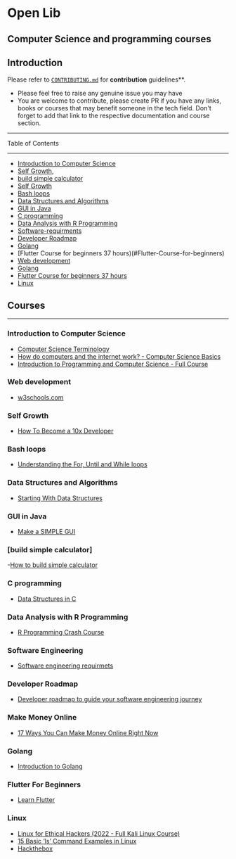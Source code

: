 # Open Lib

## Computer Science and programming courses

## Introduction

Please refer to [`CONTRIBUTING.md`](./contributions.md) for **contribution** guidelines\*\*.

- Please feel free to raise any genuine issue you may have
- You are welcome to contribute, please create PR if you have any links, books or courses that may benefit someone in the tech field. Don't forget to add that link to the respective documentation and course section.

---

Table of Contents

---

- [Introduction to Computer Science](#introduction-to-computer-science)
- [Self Growth](#self-growth),
- [build simple calculator](#build-simple-calculator)
- [Self Growth](#self-growth)
- [Bash loops](#bash-loops)
- [Data Structures and Algorithms](#datastructures)
- [GUI in Java](#GUI-in-Java)
- [C programming](#c-programming)
- [Data Analysis with R Programming](#Data-Analysis-with-R-Programming)
- [Software-requirments](#Requirments)
- [Developer Roadmap](#developer-roadmap)
- [Golang](#golang)
- [Flutter Course for beginners 37 hours)(#Flutter-Course-for-beginners)
- [Web development](#web-development)
- [Golang](#golang)
- [Flutter Course for beginners 37 hours](#Flutter-Course-for-beginners)
- [Linux](#Linux)



## Courses

---

### Introduction to Computer Science

- [Computer Science Terminology](https://www.youtube.com/watch?v=LtoBGQPuu1c&list=PLWKjhJtqVAbn5emQ3RRG8gEBqkhf_5vxD&index=4)
- [How do computers and the internet work? - Computer Science Basics](https://www.youtube.com/watch?v=AV_VYsJnHQQ&list=PLWKjhJtqVAbn5emQ3RRG8gEBqkhf_5vxD&index=2)
- [Introduction to Programming and Computer Science - Full Course](https://www.youtube.com/watch?v=zOjov-2OZ0E&list=PLWKjhJtqVAbn5emQ3RRG8gEBqkhf_5vxD&index=16)

### Web development
- [w3schools.com](https://https://w3schools.com/)

### Self Growth
- [How To Become a 10x Developer](https://www.youtube.com/watch?v=wJNikDr-aNM)

### Bash loops
- [Understanding the For, Until and While loops](https://youtu.be/_zdChpzuWrU)

### Data Structures and Algorithms
- [Starting With Data Structures](https://youtu.be/BBpAmxU_NQo)

### GUI in Java
- [Make a SIMPLE GUI](https://www.youtube.com/watch?v=iE8tZ0hn2Ws)

### [build simple calculator]
-[How to build simple calculator](https://www.youtube.com/watch?v=rNBrbt90bRk)

### C programming
- [Data Structures in C](https://www.youtube.com/playlist?list=PL2_aWCzGMAwI3W_JlcBbtYTwiQSsOTa6P)

### Data Analysis with R Programming
- [R Programming Crash Course](https://www.youtube.com/watch?v=ZYdXI1GteDE)

### Software Engineering
- [Software engineering requirmets](https://youtu.be/mGkkZoFc-4I)

### Developer Roadmap
- [Developer roadmap to guide your software engineering journey](https://roadmap.sh/)

### Make Money Online
- [17 Ways You Can Make Money Online Right Now](https://www.forbes.com/sites/laurabegleybloom/2020/03/25/make-money-online-right-now/?sh=6ad6da8670a5)

### Golang
- [Introduction to Golang](https://youtu.be/YS4e4q9oBaU)

### Flutter For Beginners
- [Learn Flutter](https://www.youtube.com/watch?v=VPvVD8t02U8)

### Linux
- [Linux for Ethical Hackers (2022 - Full Kali Linux Course)](https://youtu.be/U1w4T03B30I)
- [15 Basic ‘ls’ Command Examples in Linux](https://www.tecmint.com/15-basic-ls-command-examples-in-linux/)
- [Hackthebox](https://www.hackthebox.com/)
